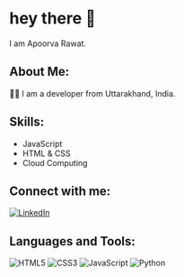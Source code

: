 # hey there 👋  
I am Apoorva Rawat.  

## About Me:  
👨‍💻 I am a developer from Uttarakhand, India.  

## Skills:  
- JavaScript  
- HTML & CSS  
- Cloud Computing  

## Connect with me:  
[![LinkedIn](https://img.shields.io/badge/LinkedIn-%230077B5.svg?style=for-the-badge&logo=linkedin&logoColor=white)](your-linkedin-profile-url)  

## Languages and Tools:  
![HTML5](https://img.shields.io/badge/HTML5-E34F26?style=for-the-badge&logo=html5&logoColor=white) ![CSS3](https://img.shields.io/badge/CSS3-1572B6?style=for-the-badge&logo=css3&logoColor=white) ![JavaScript](https://img.shields.io/badge/JavaScript-F7DF1E?style=for-the-badge&logo=javascript&logoColor=white) ![Python](https://img.shields.io/badge/Python-3776AB?style=for-the-badge&logo=python&logoColor=white)  
